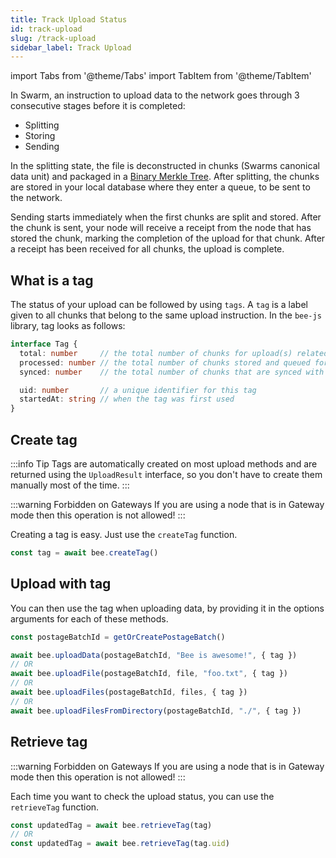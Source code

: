 ```yaml
---
title: Track Upload Status
id: track-upload
slug: /track-upload
sidebar_label: Track Upload
---
```


import Tabs from '@theme/Tabs'
import TabItem from '@theme/TabItem'

In Swarm, an instruction to upload data to the network goes through 3 consecutive stages before it is completed:

- Splitting
- Storing
- Sending

In the splitting state, the file is deconstructed in chunks (Swarms canonical data unit) and packaged in a [Binary Merkle Tree](https://en.wikipedia.org/wiki/Merkle_tree). After splitting, the chunks are stored in your local database where they enter a queue, to be sent to the network.

Sending starts immediately when the first chunks are split and stored. After the chunk is sent, your node will receive a receipt from the node that has stored the chunk, marking the completion of the upload for that chunk. After a receipt has been received for all chunks, the upload is complete.

## What is a tag
The status of your upload can be followed by using `tags`. A `tag` is a label given to all chunks that belong to the same upload instruction. In the `bee-js` library, tag looks as follows:

```ts
interface Tag {
  total: number     // the total number of chunks for upload(s) related with this tag
  processed: number // the total number of chunks stored and queued for sending
  synced: number    // the total number of chunks that are synced with the network 

  uid: number       // a unique identifier for this tag
  startedAt: string // when the tag was first used
}
```

## Create tag

:::info Tip
Tags are automatically created on most upload methods and are returned using the `UploadResult` interface, so
you don't have to create them manually most of the time. 
:::

:::warning Forbidden on Gateways
If you are using a node that is in Gateway mode then this operation is not allowed!
:::

Creating a tag is easy. Just use the `createTag` function.

```js
const tag = await bee.createTag()
```

## Upload with tag

You can then use the tag when uploading data, by providing it in the options arguments for each of these methods.

```js
const postageBatchId = getOrCreatePostageBatch()

await bee.uploadData(postageBatchId, "Bee is awesome!", { tag })
// OR
await bee.uploadFile(postageBatchId, file, "foo.txt", { tag })
// OR
await bee.uploadFiles(postageBatchId, files, { tag })
// OR
await bee.uploadFilesFromDirectory(postageBatchId, "./", { tag })
```

## Retrieve tag

:::warning Forbidden on Gateways
If you are using a node that is in Gateway mode then this operation is not allowed!
:::

Each time you want to check the upload status, you can use the `retrieveTag` function.

```js
const updatedTag = await bee.retrieveTag(tag)
// OR
const updatedTag = await bee.retrieveTag(tag.uid)
```
